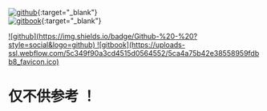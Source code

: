   
[![github](https://img.shields.io/badge/Github-%20-%20?style=social&logo=github)](https://github.com/nuxseme/domain-driven-design-in-php?_blank){:target="_blank"}  
[![gitbook](https://uploads-ssl.webflow.com/5c349f90a3cd4515d0564552/5ca4a75b42e38558959fdbb8_favicon.ico)](https://nuxse.gitbook.io/domain-driven-design-in-php/?_blank){:target="_blank"}  

<a href="https://github.com/nuxseme/domain-driven-design-in-php" target="_blank">
  ![github](https://img.shields.io/badge/Github-%20-%20?style=social&logo=github)
</a>  

<a href="https://nuxse.gitbook.io/domain-driven-design-in-php/" target="_blank">
  ![gitbook](https://uploads-ssl.webflow.com/5c349f90a3cd4515d0564552/5ca4a75b42e38558959fdbb8_favicon.ico)
</a>
 
# 仅不供参考 ！



